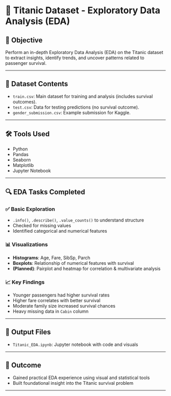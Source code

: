 # 🚢 Titanic Dataset - Exploratory Data Analysis (EDA)

## 📌 Objective
Perform an in-depth Exploratory Data Analysis (EDA) on the Titanic dataset to extract insights, identify trends, and uncover patterns related to passenger survival.

---

## 📁 Dataset Contents
- `train.csv`: Main dataset for training and analysis (includes survival outcomes).
- `test.csv`: Data for testing predictions (no survival outcome).
- `gender_submission.csv`: Example submission for Kaggle.

---

## 🛠 Tools Used
- Python
- Pandas
- Seaborn
- Matplotlib
- Jupyter Notebook

---

## 🔍 EDA Tasks Completed

### ✅ Basic Exploration
- `.info()`, `.describe()`, `.value_counts()` to understand structure
- Checked for missing values
- Identified categorical and numerical features

### 📊 Visualizations
- **Histograms**: Age, Fare, SibSp, Parch
- **Boxplots**: Relationship of numerical features with survival
- **(Planned)**: Pairplot and heatmap for correlation & multivariate analysis

### 📈 Key Findings
- Younger passengers had higher survival rates
- Higher fare correlates with better survival
- Moderate family size increased survival chances
- Heavy missing data in `Cabin` column

---

## 📄 Output Files
- `Titanic_EDA.ipynb`: Jupyter notebook with code and visuals

---

## 🎯 Outcome
- Gained practical EDA experience using visual and statistical tools
- Built foundational insight into the Titanic survival problem

---

